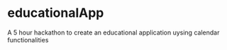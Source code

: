 # educationalApp
A 5 hour hackathon to create an educational application uysing calendar functionalities
